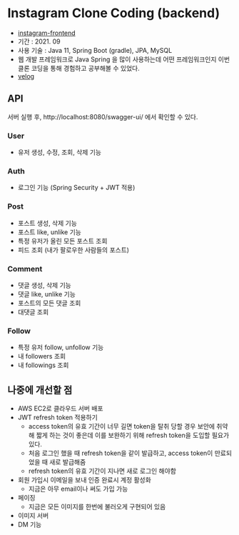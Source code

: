 # Instagram Clone Coding (backend)

- [instagram-frontend](https://github.com/moon9ua/instagram-frontend)
- 기간 : 2021. 09
- 사용 기술 : Java 11, Spring Boot (gradle), JPA, MySQL
- 웹 개발 프레임워크로 Java Spring 을 많이 사용하는데 어떤 프레임워크인지 이번 클론 코딩을 통해 경험하고 공부해볼 수 있었다.
- [velog](https://velog.io/@h000/%EC%9D%B8%EC%8A%A4%ED%83%80%EA%B7%B8%EB%9E%A8-%ED%81%B4%EB%A1%A0-%EC%BD%94%EB%94%A9)

## API
서버 실행 후, http://localhost:8080/swagger-ui/ 에서 확인할 수 있다.

### User
- 유저 생성, 수정, 조회, 삭제 기능

### Auth
- 로그인 기능 (Spring Security + JWT 적용)

### Post
- 포스트 생성, 삭제 기능
- 포스트 like, unlike 기능
- 특정 유저가 올린 모든 포스트 조회
- 피드 조회 (내가 팔로우한 사람들의 포스트)

### Comment
- 댓글 생성, 삭제 기능
- 댓글 like, unlike 기능
- 포스트의 모든 댓글 조회
- 대댓글 조회

### Follow
- 특정 유저 follow, unfollow 기능
- 내 followers 조회
- 내 followings 조회


## 나중에 개선할 점
- AWS EC2로 클라우드 서버 배포
- JWT refresh token 적용하기
  - access token의 유효 기간이 너무 길면 token을 탈취 당할 경우 보안에 취약해 짧게 하는 것이 좋은데 이를 보완하기 위해 refresh token을 도입할 필요가 있다.
  - 처음 로그인 했을 때 refresh token을 같이 발급하고, access token이 만료되었을 때 새로 발급해줌
  - refresh token의 유효 기간이 지나면 새로 로그인 해야함
- 회원 가입시 이메일을 보내 인증 완료시 계정 활성화
  - 지금은 아무 email이나 써도 가입 가능
- 페이징
  - 지금은 모든 이미지를 한번에 불러오게 구현되어 있음
- 이미지 서버
- DM 기능
